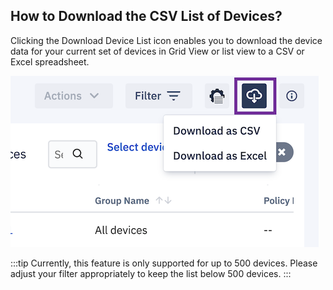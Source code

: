 ## How to Download the CSV List of Devices?

Clicking the Download Device List icon enables you to download the device data for your current set of devices in Grid View or list view to a CSV or Excel spreadsheet.

  

![Download list](./images/7-downloadcsv.png)

  

:::tip
Currently, this feature is only supported for up to 500 devices. Please adjust your filter appropriately to keep the list below 500 devices.
:::